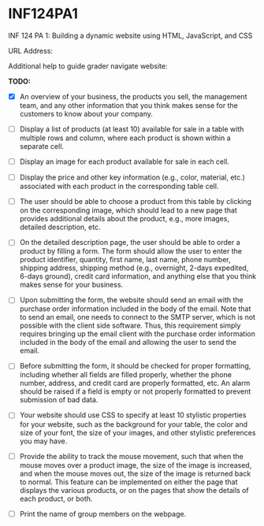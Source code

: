 # INF124PA1
INF 124 PA 1: Building a dynamic website using HTML, JavaScript, and CSS

URL Address: 

Additional help to guide grader navigate website:

**TODO:** 
- [x] An overview of your business, the products you sell, the management team, and any other information that you think makes sense for
the customers to know about your company.  
      
- [ ] Display a list of products (at least 10) available for sale in a table with multiple rows and column, where each product is shown   within a separate cell.

- [ ] Display an image for each product available for sale in each cell.

- [ ] Display the price and other key information (e.g., color, material, etc.) associated with each product in the corresponding table   cell.

- [ ] The user should be able to choose a product from this table by clicking on the corresponding image, which should lead to a new page that provides additional details about the product, e.g., more images, detailed description, etc. 

- [ ] On the detailed description page, the user should be able to order a product by filling a form. The form should allow the user to enter the product identifier, quantity, first name, last name, phone number, shipping address, shipping method (e.g., overnight, 2-days expedited, 6-days ground), credit card information, and anything else that you think makes sense for your business.

- [ ] Upon submitting the form, the website should send an email with the purchase order information included in the body of the email. Note that to send an email, one needs to connect to the SMTP server, which is not possible with the client side software. Thus, this requirement simply requires bringing up the email client with the purchase order information included in the body of the email and allowing the user to send the email. 

- [ ] Before submitting the form, it should be checked for proper formatting, including whether all fields are filled properly, whether the phone number, address, and credit card are properly formatted, etc. An alarm should be raised if a field is empty or not properly formatted to prevent submission of bad data. 

- [ ] Your website should use CSS to specify at least 10 stylistic properties for your website, such as the background for your table, the color and size of your font, the size of your images, and other stylistic preferences you may have.

- [ ] Provide the ability to track the mouse movement, such that when the mouse moves over a product image, the size of the image is increased, and when the mouse moves out, the size of the image is returned back to normal. This feature can be implemented on either the page that displays the various products, or on the pages that show the details of each product, or both.

- [ ] Print the name of group members on the webpage.
